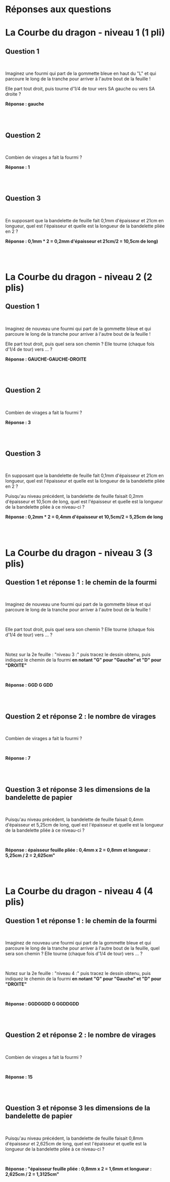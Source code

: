 # Réponses aux questions

# La Courbe du dragon - niveau 1 (1 pli)

## Question 1

<br>

Imaginez une fourmi qui part de la gommette bleue en haut du "L" et qui parcoure le long de la tranche pour arriver à l'autre bout de la feuille !

Elle part tout droit, puis tourne d'1/4 de tour vers SA gauche ou vers SA droite ?

**Réponse : gauche**

<br><br>

## Question 2

<br>

Combien de virages a fait la fourmi ?

**Réponse : 1**

<br><br>

## Question 3

<br>

En supposant que la bandelette de feuille fait 0,1mm d'épaisseur et 21cm en longueur, quel est l'épaisseur et quelle est la longueur de la bandelette pliée en 2 ?

**Réponse : 0,1mm * 2 = 0,2mm d'épaisseur et 21cm/2 = 10,5cm de long)**

<br><br>

# La Courbe du dragon - niveau 2 (2 plis)

## Question 1

<br>

Imaginez de nouveau une fourmi qui part de la gommette bleue et qui parcoure le long de la tranche pour arriver à l'autre bout de la feuille !

Elle part tout droit, puis quel sera son chemin ? Elle tourne (chaque fois d'1/4 de tour) vers ... ?

**Réponse : GAUCHE-GAUCHE-DROITE**

<br><br>

## Question 2

<br>

Combien de virages a fait la fourmi ?

**Réponse : 3**

<br><br>

## Question 3

<br>

En supposant que la bandelette de feuille fait 0,1mm d'épaisseur et 21cm en longueur, quel est l'épaisseur et quelle est la longueur de la bandelette pliée en 2 ?

Puisqu'au niveau précédent, la bandelette de feuille faisait 0,2mm d'épaisseur et 10,5cm de long, quel est l'épaisseur et quelle est la longueur de la bandelette pliée à ce niveau-ci ?

**Réponse : 0,2mm * 2 = 0,4mm d'épaisseur et 10,5cm/2 = 5,25cm de long**

<br><br>

# La Courbe du dragon - niveau 3 (3 plis)

## Question 1 et réponse 1 : le chemin de la fourmi

<br>

Imaginez de nouveau une fourmi qui part de la gommette bleue et qui parcoure le long de la tranche pour arriver à l'autre bout de la feuille !

<br>

Elle part tout droit, puis quel sera son chemin ? Elle tourne (chaque fois d'1/4 de tour) vers ... ?

<br>

Notez sur la 2e feuille : "niveau 3 :" puis tracez le dessin obtenu, puis indiquez le chemin de la fourmi  **en notant "G" pour "Gauche" et "D" pour "DROITE"**

<br>

**Réponse : GGD G GDD**

<br><br>

## Question 2 et réponse 2 : le nombre de virages

<br>

Combien de virages a fait la fourmi ?

<br>

**Réponse : 7**

<br><br>

## Question 3 et réponse 3 les dimensions de la bandelette de papier

<br>

Puisqu'au niveau précédent, la bandelette de feuille faisait 0,4mm d'épaisseur et 5,25cm de long, quel est l'épaisseur et quelle est la longueur de la bandelette pliée à ce niveau-ci ?

<br>

**Réponse : épaisseur feuille pliée : 0,4mm x 2 = 0,8mm et longueur : 5,25cm / 2 = 2,625cm"**

<br><br>

# La Courbe du dragon - niveau 4 (4 plis)

## Question 1 et réponse 1 : le chemin de la fourmi

<br>

Imaginez de nouveau une fourmi qui part de la gommette bleue et qui parcoure le long de la tranche pour arriver à l'autre bout de la feuille, quel sera son chemin ? Elle tourne (chaque fois d'1/4 de tour) vers ... ?

<br>

Notez sur la 2e feuille : "niveau 4 :" puis tracez le dessin obtenu, puis indiquez le chemin de la fourmi  **en notant "G" pour "Gauche" et "D" pour "DROITE"**

<br>

**Réponse : GGDGGDD G GGDDGDD**

<br><br>

## Question 2 et réponse 2 : le nombre de virages

<br>

Combien de virages a fait la fourmi ?

<br>

**Réponse : 15**

<br><br>

## Question 3 et réponse 3 les dimensions de la bandelette de papier

<br>

Puisqu'au niveau précédent, la bandelette de feuille faisait 0,8mm d'épaisseur et 2,625cm de long, quel est l'épaisseur et quelle est la longueur de la bandelette pliée à ce niveau-ci ?

<br>

**Réponse : "épaisseur feuille pliée : 0,8mm x 2 = 1,6mm et longueur : 2,625cm / 2 = 1,3125cm"**